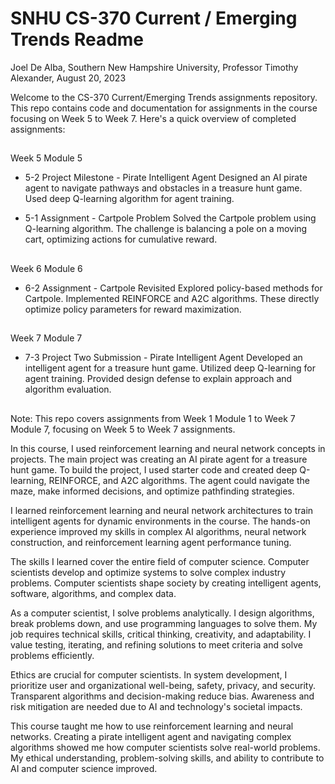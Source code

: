  # SNHU CS-370 Current / Emerging Trends Readme
 Joel De Alba, 
 Southern New Hampshire University, 
 Professor Timothy Alexander, 
 August 20, 2023
 

Welcome to the CS-370 Current/Emerging Trends assignments repository. This repo contains code and documentation for assignments in the course focusing on Week 5 to Week 7. Here's a quick overview of completed assignments:
##

Week 5 Module 5

- 5-2 Project Milestone - Pirate Intelligent Agent
Designed an AI pirate agent to navigate pathways and obstacles in a treasure hunt game. Used deep Q-learning algorithm for agent training.

- 5-1 Assignment - Cartpole Problem
Solved the Cartpole problem using Q-learning algorithm. The challenge is balancing a pole on a moving cart, optimizing actions for cumulative reward.
##

Week 6 Module 6

- 6-2 Assignment - Cartpole Revisited
Explored policy-based methods for Cartpole. Implemented REINFORCE and A2C algorithms. These directly optimize policy parameters for reward maximization.
##

Week 7 Module 7

- 7-3 Project Two Submission - Pirate Intelligent Agent
Developed an intelligent agent for a treasure hunt game. Utilized deep Q-learning for agent training. Provided design defense to explain approach and algorithm evaluation.
##

Note: This repo covers assignments from Week 1 Module 1 to Week 7 Module 7, focusing on Week 5 to Week 7 assignments.

In this course, I used reinforcement learning and neural network concepts in projects. The main project was creating an AI pirate agent for a treasure hunt game. To build the project, I used starter code and created deep Q-learning, REINFORCE, and A2C algorithms. The agent could navigate the maze, make informed decisions, and optimize pathfinding strategies.

I learned reinforcement learning and neural network architectures to train intelligent agents for dynamic environments in the course. The hands-on experience improved my skills in complex AI algorithms, neural network construction, and reinforcement learning agent performance tuning.

The skills I learned cover the entire field of computer science. Computer scientists develop and optimize systems to solve complex industry problems. Computer scientists shape society by creating intelligent agents, software, algorithms, and complex data.

As a computer scientist, I solve problems analytically. I design algorithms, break problems down, and use programming languages to solve them. My job requires technical skills, critical thinking, creativity, and adaptability. I value testing, iterating, and refining solutions to meet criteria and solve problems efficiently.

Ethics are crucial for computer scientists. In system development, I prioritize user and organizational well-being, safety, privacy, and security. Transparent algorithms and decision-making reduce bias. Awareness and risk mitigation are needed due to AI and technology's societal impacts.

This course taught me how to use reinforcement learning and neural networks. Creating a pirate intelligent agent and navigating complex algorithms showed me how computer scientists solve real-world problems. My ethical understanding, problem-solving skills, and ability to contribute to AI and computer science improved.
